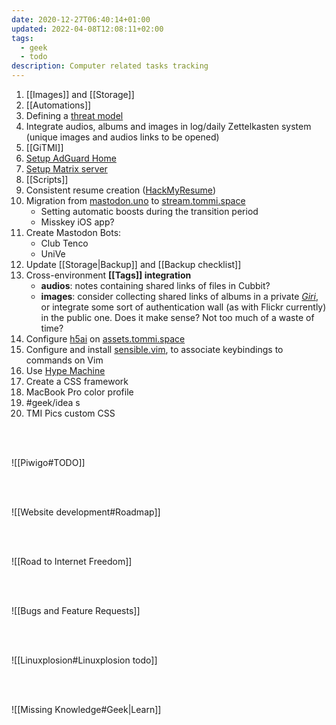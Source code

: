 ```yaml
---
date: 2020-12-27T06:40:14+01:00
updated: 2022-04-08T12:08:11+02:00
tags:
  - geek
  - todo
description: Computer related tasks tracking
---
```

1. [[Images]] and [[Storage]]
1. [[Automations]]
1. Defining a [threat model](https://protonmail.com/blog/what-is-a-threat-model/ 'Privacy Decrypted #1: What is a threat model?')
3. Integrate audios, albums and images in log/daily Zettelkasten system (unique images and audios links to be opened)
1. [[GiTMI]]
1. [Setup AdGuard Home](https://adguard.tommi.space 'AdGuard')
1. [Setup Matrix server](https://github.com/matrix-org/synapse#id5 'Install Synapse')
9. [[Scripts]]
1. Consistent resume creation ([HackMyResume](https://github.com/hacksalot/HackMyResume 'HackMyResume on GitHub'))
1. Migration from [mastodon.uno](https://mastodon.uno/@tommi 'Tommi on Mastodon.uno') to [stream.tommi.space](https://stream.tommi.space 'Tommi’s Stream')
	- Setting automatic boosts during the transition period
	- Misskey iOS app?
2. Create Mastodon Bots:
	- Club Tenco
	- UniVe
3. Update [[Storage|Backup]] and [[Backup checklist]]
4. Cross-environment **[[Tags]] integration**
	- **audios**: notes containing shared links of files in Cubbit?
	- **images**: consider collecting shared links of albums in a private *[Giri](/giri 'Giri')*, or integrate some sort of authentication wall (as with Flickr currently) in the public one. Does it make sense? Not too much of a waste of time?
5. Configure [h5ai](https://larsjung.de/h5ai/ 'h5ai') on [assets.tommi.space](https://assets.tommi.space 'Tommi’s assets')
1. Configure and install [sensible.vim](https://github.com/tpope/vim-sensible 'sensible.vim on GitHub'), to associate keybindings to commands on Vim
7. Use [Hype Machine](https://hypem.com 'Hype Machine')
8. Create a CSS framework
9. MacBook Pro color profile
10. #geek/idea s
11. TMI Pics custom CSS

<br>
<br>

![[Piwigo#TODO]]

<br>
<br>

![[Website development#Roadmap]]

<br>
<br>

![[Road to Internet Freedom]]

<br>
<br>

![[Bugs and Feature Requests]]

<br>
<br>

![[Linuxplosion#Linuxplosion todo]]

<br>
<br>

![[Missing Knowledge#Geek|Learn]]

[Yunohost]: https://yunohost.org/ 'Yunohost'
